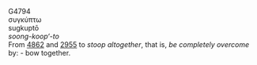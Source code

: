 <body>
  <p>G4794<br>  συγκύπτω  <br> sugkuptō  <br><i>soong-koop‘-to </i><br>From <a href="g4862.htm">4862</a> and <a href="g2955.htm">2955</a>  to <i>stoop</i> <i>altogether</i>, that is, <i>be</i> <i>completely</i> <i>overcome</i> by: - bow together.<br></p>
 </body>